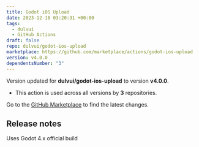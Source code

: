 ```yaml
---
title: Godot iOS Upload
date: 2023-12-18 03:20:31 +00:00
tags:
  - dulvui
  - GitHub Actions
draft: false
repo: dulvui/godot-ios-upload
marketplace: https://github.com/marketplace/actions/godot-ios-upload
version: v4.0.0
dependentsNumber: "3"
---
```



Version updated for **dulvui/godot-ios-upload** to version **v4.0.0**.
- This action is used across all versions by **3** repositories.

Go to the [GitHub Marketplace](https://github.com/marketplace/actions/godot-ios-upload) to find the latest changes.

## Release notes

Uses Godot 4.x official build
